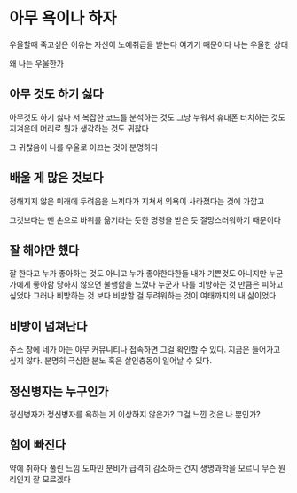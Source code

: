 <h1>
  아무 욕이나 하자
</h1>
우울할때 죽고싶은 이유는 자신이 노예취급을 받는다 여기기 때문이다
나는 우울한 상태

왜 나는 우울한가

<h2>아무 것도 하기 싫다</h2>
아무것도 하기 싫다
저 복잡한 코드를 분석하는 것도
그냥 누워서 휴대폰 터치하는 것도 지겨운데
머리로 뭔가 생각하는 것도 귀찮다

그 귀찮음이 나를 우울로 이끄는 것이 분명하다

<h2>배울 게 많은 것보다</h2>
정해지지 않은 미래에 두려움을 느끼다가
지쳐서 의욕이 사라졌다는 것에 가깝고

그것보다는 맨 손으로 바위를 옮기라는 듯한 명령을 받은 듯 절망스러워하기 때문이다

<h2>잘 해야만 했다</h2>
잘 한다고 누가 좋아하는 것도 아니고
누가 좋아한다한들 내가 기쁜것도 아니지만
누군가에게 좋아함 당하지 않으면 불행함을 느꼈다
누군가 나를 비방하는 것 만큼은 피하고 싶었다
그러나 비방하는 것 보다 비방할 걸 두려워하는 것이 여태까지의 내 삶이었다

<h2>비방이 넘쳐난다</h2>
주소 창에 네가 아는 아무 커뮤니티나 접속하면 그걸 확인할 수 있다.
지금은 들어가고 싶지 않다. 분명히 극심한 분노 혹은 살인충동이 일어날 수 있다.

<h2>정신병자는 누구인가</h2>
정신병자가 정신병자를 욕하는 게 이상하지 않은가? 그걸 느낀 것은 나 뿐인가?

<h2>힘이 빠진다</h2>
약에 취하다 풀린 느낌
도파민 분비가 급격히 감소하는 건지
생명과학을 모르니 무슨 원리인지 잘 모르겠다
